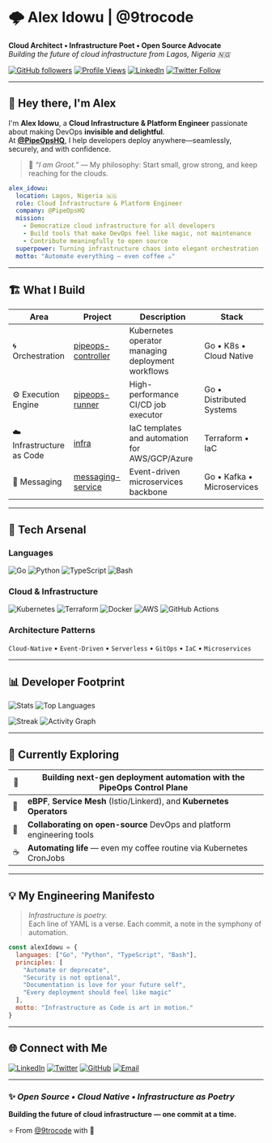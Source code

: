 # 🌩️ Alex Idowu | @9trocode  
**Cloud Architect • Infrastructure Poet • Open Source Advocate**  
*Building the future of cloud infrastructure from Lagos, Nigeria 🇳🇬*

[![GitHub followers](https://img.shields.io/github/followers/9trocode?label=Follow&style=social)](https://github.com/9trocode)
[![Profile Views](https://komarev.com/ghpvc/?username=9trocode&color=blueviolet&style=flat-square)](https://github.com/9trocode)
[![LinkedIn](https://img.shields.io/badge/-Connect-0077B5?style=flat-square&logo=Linkedin&logoColor=white)](https://www.linkedin.com/in/nitrocode/)
[![Twitter Follow](https://img.shields.io/twitter/follow/nitrocode?style=social)](https://twitter.com/nitrocode)

---

## 👋 Hey there, I'm Alex

I'm **Alex Idowu**, a **Cloud Infrastructure & Platform Engineer** passionate about making DevOps **invisible and delightful**.  
At **[@PipeOpsHQ](https://github.com/PipeOpsHQ)**, I help developers deploy anywhere—seamlessly, securely, and with confidence.

> 🌳 *“I am Groot.”* — My philosophy: Start small, grow strong, and keep reaching for the clouds.

```yaml
alex_idowu:
  location: Lagos, Nigeria 🇳🇬
  role: Cloud Infrastructure & Platform Engineer
  company: @PipeOpsHQ
  mission:
    - Democratize cloud infrastructure for all developers
    - Build tools that make DevOps feel like magic, not maintenance
    - Contribute meaningfully to open source
  superpower: Turning infrastructure chaos into elegant orchestration
  motto: "Automate everything — even coffee ☕"
```

---

## 🏗️ What I Build

| Area | Project | Description | Stack |
|------|----------|--------------|--------|
| 🌀 Orchestration | [pipeops-controller](https://github.com/PipeOpsHQ/pipeops-controller) | Kubernetes operator managing deployment workflows | Go • K8s • Cloud Native |
| ⚙️ Execution Engine | [pipeops-runner](https://github.com/PipeOpsHQ/pipeops-runner) | High-performance CI/CD job executor | Go • Distributed Systems |
| ☁️ Infrastructure as Code | [infra](https://github.com/PipeOpsHQ/infra) | IaC templates and automation for AWS/GCP/Azure | Terraform • IaC |
| 💬 Messaging | [messaging-service](https://github.com/PipeOpsHQ/messaging-service) | Event-driven microservices backbone | Go • Kafka • Microservices |

---

## 🧠 Tech Arsenal

### Languages
![Go](https://img.shields.io/badge/Go-00ADD8?style=for-the-badge&logo=go&logoColor=white)
![Python](https://img.shields.io/badge/Python-3776AB?style=for-the-badge&logo=python&logoColor=white)
![TypeScript](https://img.shields.io/badge/TypeScript-3178C6?style=for-the-badge&logo=typescript&logoColor=white)
![Bash](https://img.shields.io/badge/Bash-121011?style=for-the-badge&logo=gnu-bash&logoColor=white)

### Cloud & Infrastructure
![Kubernetes](https://img.shields.io/badge/Kubernetes-326ce5?style=for-the-badge&logo=kubernetes&logoColor=white)
![Terraform](https://img.shields.io/badge/Terraform-5C4EE5?style=for-the-badge&logo=terraform&logoColor=white)
![Docker](https://img.shields.io/badge/Docker-0db7ed?style=for-the-badge&logo=docker&logoColor=white)
![AWS](https://img.shields.io/badge/AWS-FF9900?style=for-the-badge&logo=amazonaws&logoColor=white)
![GitHub Actions](https://img.shields.io/badge/GitHub_Actions-2671E5?style=for-the-badge&logo=githubactions&logoColor=white)

### Architecture Patterns
`Cloud-Native` • `Event-Driven` • `Serverless` • `GitOps` • `IaC` • `Microservices`

---

## 📊 Developer Footprint

![Stats](https://github-readme-stats.vercel.app/api?username=9trocode&show_icons=true&theme=tokyonight&hide_border=true&bg_color=0D1117&title_color=7C3AED&icon_color=7C3AED&text_color=C9D1D9)
![Top Languages](https://github-readme-stats.vercel.app/api/top-langs/?username=9trocode&layout=compact&theme=tokyonight&hide_border=true&bg_color=0D1117&title_color=7C3AED&text_color=C9D1D9)

![Streak](https://github-readme-streak-stats.herokuapp.com/?user=9trocode&theme=tokyonight&hide_border=true&background=0D1117&ring=7C3AED&fire=7C3AED&currStreakLabel=7C3AED)
![Activity Graph](https://github-readme-activity-graph.vercel.app/graph?username=9trocode&theme=tokyo-night&hide_border=true&bg_color=0D1117&color=7C3AED&line=7C3AED&point=C9D1D9)

---

## 🚀 Currently Exploring

| 🔭 | **Building next-gen deployment automation** with the PipeOps Control Plane |
|-----|------------------------------------------------------------------------|
| 🧠 | **eBPF**, **Service Mesh** (Istio/Linkerd), and **Kubernetes Operators** |
| 🤝 | **Collaborating on open-source** DevOps and platform engineering tools |
| ☕ | **Automating life** — even my coffee routine via Kubernetes CronJobs |

---

## 💡 My Engineering Manifesto

> *Infrastructure is poetry.*  
> Each line of YAML is a verse. Each commit, a note in the symphony of automation.

```javascript
const alexIdowu = {
  languages: ["Go", "Python", "TypeScript", "Bash"],
  principles: [
    "Automate or deprecate",
    "Security is not optional",
    "Documentation is love for your future self",
    "Every deployment should feel like magic"
  ],
  motto: "Infrastructure as Code is art in motion."
}
```

---

## 🌐 Connect with Me

[![LinkedIn](https://img.shields.io/badge/LinkedIn-0077B5?style=for-the-badge&logo=linkedin&logoColor=white)](https://www.linkedin.com/in/nitrocode/)
[![Twitter](https://img.shields.io/badge/Twitter-1DA1F2?style=for-the-badge&logo=Twitter&logoColor=white)](https://twitter.com/nitrocode)
[![GitHub](https://img.shields.io/badge/GitHub-121011?style=for-the-badge&logo=github&logoColor=white)](https://github.com/9trocode)
[![Email](https://img.shields.io/badge/Email-D14836?style=for-the-badge&logo=gmail&logoColor=white)](mailto:alexidowu25@gmail.com)

---

### ✨ *Open Source • Cloud Native • Infrastructure as Poetry*  
**Building the future of cloud infrastructure — one commit at a time.**

⭐️ From [@9trocode](https://github.com/9trocode) with 💜
